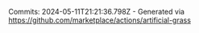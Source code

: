 Commits: 2024-05-11T21:21:36.798Z - Generated via https://github.com/marketplace/actions/artificial-grass
<br>
